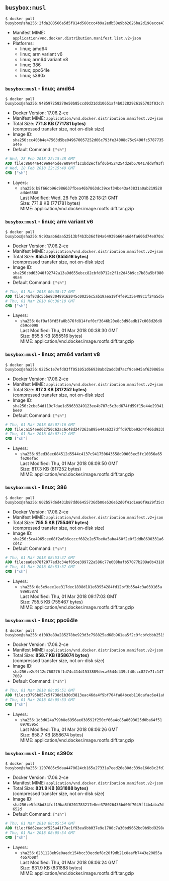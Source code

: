 ## `busybox:musl`

```console
$ docker pull busybox@sha256:2fda280566a5d5f814d560ccc4b9a2edb58e9bb2626ba2d198acca47479aa3c4
```

-	Manifest MIME: `application/vnd.docker.distribution.manifest.list.v2+json`
-	Platforms:
	-	linux; amd64
	-	linux; arm variant v6
	-	linux; arm64 variant v8
	-	linux; 386
	-	linux; ppc64le
	-	linux; s390x

### `busybox:musl` - linux; amd64

```console
$ docker pull busybox@sha256:948597258270e50b85ccd0d31dd10651af4b03282926185703f03c7a071a0111
```

-	Docker Version: 17.06.2-ce
-	Manifest MIME: `application/vnd.docker.distribution.manifest.v2+json`
-	Total Size: **771.8 KB (771781 bytes)**  
	(compressed transfer size, not on-disk size)
-	Image ID: `sha256:cc403b4e47563d5be049670057252d06c793fe34008d75c9490fc5787735a44e`
-	Default Command: `["sh"]`

```dockerfile
# Wed, 28 Feb 2018 22:15:48 GMT
ADD file:8604464c9e9e45de7e0944f1c1bd2ecfafd6b4524254d2eb570417dd8f93fa50 in / 
# Wed, 28 Feb 2018 22:15:49 GMT
CMD ["sh"]
```

-	Layers:
	-	`sha256:b8f66db96c986637fbea46b7863dc39cef34be43a43831a0ab219528ad4e6588`  
		Last Modified: Wed, 28 Feb 2018 22:18:21 GMT  
		Size: 771.8 KB (771781 bytes)  
		MIME: application/vnd.docker.image.rootfs.diff.tar.gzip

### `busybox:musl` - linux; arm variant v6

```console
$ docker pull busybox@sha256:9c93aab6daa52513bf4b3b36df84a64939b664a6d4fa606d74e070a77264e0da
```

-	Docker Version: 17.06.2-ce
-	Manifest MIME: `application/vnd.docker.distribution.manifest.v2+json`
-	Total Size: **855.5 KB (855516 bytes)**  
	(compressed transfer size, not on-disk size)
-	Image ID: `sha256:bd63940f92742a13a9d655ebcc82cbfd0712c2f1c2d45b9cc7b83a5bf98040a4`
-	Default Command: `["sh"]`

```dockerfile
# Thu, 01 Mar 2018 00:38:17 GMT
ADD file:4af93dc55be830489162045c00256c5ab19aea19f4fe9135e499c1f24a5d5e19 in / 
# Thu, 01 Mar 2018 00:38:18 GMT
CMD ["sh"]
```

-	Layers:
	-	`sha256:0ef9af8fd5fa0b376fd814fef0cf3646b20e8c3d98adb17c008d26d8d59ce098`  
		Last Modified: Thu, 01 Mar 2018 00:38:30 GMT  
		Size: 855.5 KB (855516 bytes)  
		MIME: application/vnd.docker.image.rootfs.diff.tar.gzip

### `busybox:musl` - linux; arm64 variant v8

```console
$ docker pull busybox@sha256:8225c1e7efd03ff051051d66938abd2add3d7acf9ce945af639865ad44bf6a02
```

-	Docker Version: 17.06.2-ce
-	Manifest MIME: `application/vnd.docker.distribution.manifest.v2+json`
-	Total Size: **817.3 KB (817252 bytes)**  
	(compressed transfer size, not on-disk size)
-	Image ID: `sha256:2cbe54d119c7dae1d59633249123ee4b707c5c3ed674fd59f15e44e29341bee0`
-	Default Command: `["sh"]`

```dockerfile
# Thu, 01 Mar 2018 08:07:16 GMT
ADD file:a154eed62750c62ac6c48d247263a895e44a6337dffd97bbe92d4f466d933b2b in / 
# Thu, 01 Mar 2018 08:07:17 GMT
CMD ["sh"]
```

-	Layers:
	-	`sha256:95ed38ec684512d5544c4137c941750643558d99003ec5fc10056a65fe20efac`  
		Last Modified: Thu, 01 Mar 2018 08:09:50 GMT  
		Size: 817.3 KB (817252 bytes)  
		MIME: application/vnd.docker.image.rootfs.diff.tar.gzip

### `busybox:musl` - linux; 386

```console
$ docker pull busybox@sha256:802b57d6d431b87dd66455736db00e536e52d0f41d1ea0f9a29f35c034e62d50
```

-	Docker Version: 17.06.2-ce
-	Manifest MIME: `application/vnd.docker.distribution.manifest.v2+json`
-	Total Size: **755.5 KB (755467 bytes)**  
	(compressed transfer size, not on-disk size)
-	Image ID: `sha256:5ca4965cee68f2a6b6ccccf682e2e57be0a5aba460f2e0f2ddb8690331a6cd42`
-	Default Command: `["sh"]`

```dockerfile
# Thu, 01 Mar 2018 08:53:37 GMT
ADD file:ea6eb78f2077ad3c34ef05ce399722a586c77e608bafb57077b209a0b4318be5 in / 
# Thu, 01 Mar 2018 08:53:37 GMT
CMD ["sh"]
```

-	Layers:
	-	`sha256:0e5e9aee1ee317dec1898d181e63954284fd12bf3b55a4c3a039165a98e8587d`  
		Last Modified: Thu, 01 Mar 2018 09:17:03 GMT  
		Size: 755.5 KB (755467 bytes)  
		MIME: application/vnd.docker.image.rootfs.diff.tar.gzip

### `busybox:musl` - linux; ppc64le

```console
$ docker pull busybox@sha256:d1083e89a285278be923d3c798825ad68b961aa5f2c9fcbfcbbb2519af71d029
```

-	Docker Version: 17.06.2-ce
-	Manifest MIME: `application/vnd.docker.distribution.manifest.v2+json`
-	Total Size: **858.7 KB (858674 bytes)**  
	(compressed transfer size, not on-disk size)
-	Image ID: `sha256:e2c9f12d760276f1d74c414d1533889deca6544d439cf40ccc827e71c1477069`
-	Default Command: `["sh"]`

```dockerfile
# Thu, 01 Mar 2018 08:05:51 GMT
ADD file:c3795b857c5f738d1b30d3813eac46da4f9bf704fa84bceb110cafac6e41a699 in / 
# Thu, 01 Mar 2018 08:05:53 GMT
CMD ["sh"]
```

-	Layers:
	-	`sha256:1d3d024a799b8e6956ae038592f250cf66a4c85a8693025d0ba64f510970595c`  
		Last Modified: Thu, 01 Mar 2018 08:06:26 GMT  
		Size: 858.7 KB (858674 bytes)  
		MIME: application/vnd.docker.image.rootfs.diff.tar.gzip

### `busybox:musl` - linux; s390x

```console
$ docker pull busybox@sha256:1207685c5daa4470624cb165a27331a7eed26e80dc339a160d8c2fd107322793
```

-	Docker Version: 17.06.2-ce
-	Manifest MIME: `application/vnd.docker.distribution.manifest.v2+json`
-	Total Size: **831.9 KB (831888 bytes)**  
	(compressed transfer size, not on-disk size)
-	Image ID: `sha256:e5fd8bd34fcf19ba8f6201783217e0ee378026435bd00f7049ff4b4aba7d652d`
-	Default Command: `["sh"]`

```dockerfile
# Thu, 01 Mar 2018 08:05:54 GMT
ADD file:f6d62eadbf525a41f7ac1f93ea9bb037e9e1700c7a30bd9662bd9b9bd9298e39 in / 
# Thu, 01 Mar 2018 08:05:54 GMT
CMD ["sh"]
```

-	Layers:
	-	`sha256:6231128eb9e0aedc154bcc33ecdef8c20f9db21c8aafb7443e20855a4657b08f`  
		Last Modified: Thu, 01 Mar 2018 08:06:24 GMT  
		Size: 831.9 KB (831888 bytes)  
		MIME: application/vnd.docker.image.rootfs.diff.tar.gzip
